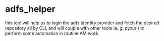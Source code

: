 # adfs_helper
this tool will help us to login the adfs identity provider and fetch the desired repository all by CLI, and will couple with other tools (e. g. pycurl) to perform some automation in routine AM work.
